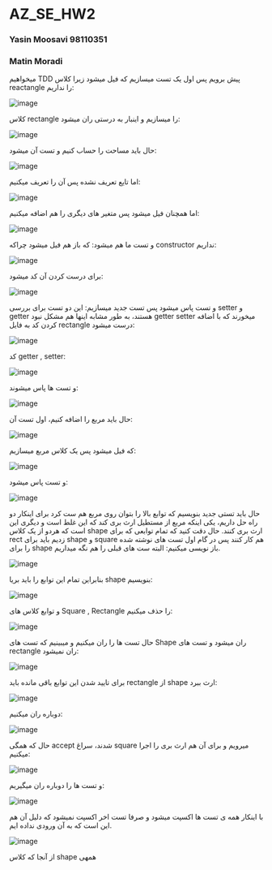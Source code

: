 # AZ_SE_HW2
### Yasin Moosavi 98110351
### Matin Moradi 
میخواهیم  TDD پیش برویم پس اول  یک تست میسازیم که فیل میشود زیرا کلاس  reactangle را نداریم:

![image](https://github.com/yasin459/AZ_SE_HW2/assets/60640286/aee11d82-2b04-4887-b3ad-2ae00a68ce23)

کلاس rectangle را میسازیم و اینبار به درستی ران میشود:

![image](https://github.com/yasin459/AZ_SE_HW2/assets/60640286/a2153986-894c-4665-b48e-4782ea76afb8)

حال باید مساحت را حساب کنیم و تست آن میشود:

![image](https://github.com/yasin459/AZ_SE_HW2/assets/60640286/b664b158-fa40-4421-b392-eca97efd66ca)

اما تایع تعریف نشده پس آن را تعریف میکنیم:

![image](https://github.com/yasin459/AZ_SE_HW2/assets/60640286/55959874-2e42-4d22-94d6-c115e619ad5f)

اما همچنان فیل میشود پس متغیر های دیگری را هم اضافه میکنیم:

![image](https://github.com/yasin459/AZ_SE_HW2/assets/60640286/36706ba5-e37b-4fe7-8b4b-1d1f7ac9ff28)

و تست ما هم میشود: که باز هم فیل میشود چراکه  constructor نداریم:

![image](https://github.com/yasin459/AZ_SE_HW2/assets/60640286/e63d6f44-a75d-4c88-9664-348b50b3cbcb)

برای درست کردن آن کد میشود:

![image](https://github.com/yasin459/AZ_SE_HW2/assets/60640286/3b238d89-967b-42b5-aba0-e70e2cf0fcfc)

و تست پاس میشود پس تست جدید میسازیم: این دو تست برای بررسی setter  و  getter  هستند، به طور مشابه اینها هم مشکل نبود  getter setter میخورند که با اضافه کردن کد به فایل rectangle درست میشود:

![image](https://github.com/yasin459/AZ_SE_HW2/assets/60640286/4145fa20-fd62-46ad-a844-9e95bd6b3abd)


کد getter , setter:

![image](https://github.com/yasin459/AZ_SE_HW2/assets/60640286/a7e563ad-7b65-41e0-a92c-1a947e0aab42)

و تست ها پاس میشوند:

![image](https://github.com/yasin459/AZ_SE_HW2/assets/60640286/bad1b5c4-494e-4cc2-9ec2-a0adca49fcdd)

حال باید مربع را اضافه کنیم، اول تست آن:

![image](https://github.com/yasin459/AZ_SE_HW2/assets/60640286/2e0cfbdc-5a16-4cce-8d08-41c9e70d1fab)

که فیل میشود پس یک کلاس مربع میسازیم:

![image](https://github.com/yasin459/AZ_SE_HW2/assets/60640286/f31c659f-b9a9-449d-b192-dd0c00dc590e)

و تست پاس میشود:

![image](https://github.com/yasin459/AZ_SE_HW2/assets/60640286/46842f05-3d9b-4e46-9f2e-e30b4e7b2abb)

حال باید تستی جدید بنویسیم که توابع بالا را بتوان روی مربع هم ست کرد برای اینکار دو راه حل داریم، یکی اینکه مربع از مستطیل ارث بری کند که این غلط است و دیگری این است که هردو از یک کلاس  shape  ارث بری کنند. حال دقت کنید که تمام توابعی که برای  rect زدیم باید برای shape و square هم کار کنند پس در گام اول تست های نوشته شده را برای  shape باز نویسی میکنیم: البته ست های قبلی را هم نگه میداریم.

![image](https://github.com/yasin459/AZ_SE_HW2/assets/60640286/7c105e0e-45df-4c36-9861-187ce6a28f23)


بنابراین تمام این توابع را باید بریا  shape  بنویسیم:

![image](https://github.com/yasin459/AZ_SE_HW2/assets/60640286/d67eaf5d-1554-4b71-b61f-77a7ea45c947)

و توابع کلاس های Square , Rectangle  را حذف میکنیم:

![image](https://github.com/yasin459/AZ_SE_HW2/assets/60640286/8bfefbe6-a093-45ed-b8f7-0efa91cb702b)

 حال تست ها را ران میکنیم و میبینیم که تست های  Shape ران میشود و تست های  rectangle ران نمیشود:

 ![image](https://github.com/yasin459/AZ_SE_HW2/assets/60640286/8a86bdbc-883a-46f7-abd8-ab298073f24b)

 برای تایید شدن این توابع باقی مانده باید rectangle از  shape ارث ببرد:

 ![image](https://github.com/yasin459/AZ_SE_HW2/assets/60640286/bad1bece-0f93-4962-aa3b-27334dc283a0)

 دوباره ران میکنیم:

 ![image](https://github.com/yasin459/AZ_SE_HW2/assets/60640286/dd9dbed9-bc47-4a81-971c-7024717772dc)

 حال که همگی  accept شدند، سراغ  square میرویم و برای آن هم ارث بری  را اجرا میکنیم:

 ![image](https://github.com/yasin459/AZ_SE_HW2/assets/60640286/994ca74e-c86c-41bc-a81c-c4c3d597a3bc)

 و تست ها را دوباره ران میگیریم:

 ![image](https://github.com/yasin459/AZ_SE_HW2/assets/60640286/5e8663a8-94b8-4c1d-a3e6-4f3d5881d7b9)

 با اینکار همه ی تست ها اکسپت میشود و صرفا تست اخر اکسپت نمیشود که دلیل آن هم این است که به آن ورودی نداده ایم.

 ![image](https://github.com/yasin459/AZ_SE_HW2/assets/60640286/7bf13dc9-3948-4a40-a4f0-7530c6654a95)

 









از آنجا که کلاس  shape همهی 














 



